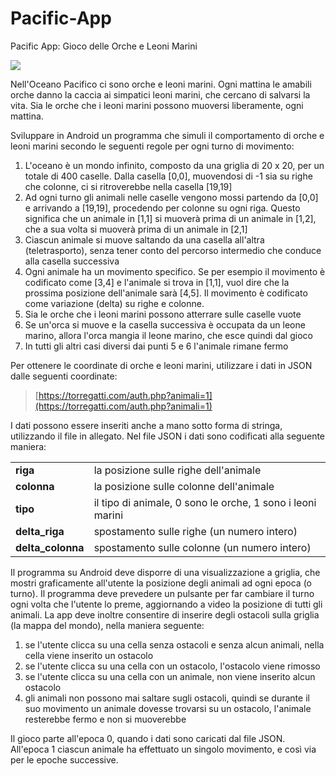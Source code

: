 # Pacific-App
Pacific App: Gioco delle Orche e Leoni Marini


![](https://i.imgur.com/vY2rinr.jpeg)


Nell'Oceano Pacifico ci sono orche e leoni marini. Ogni mattina le amabili orche danno la caccia ai simpatici leoni marini, che cercano di salvarsi la vita. Sia le orche che i leoni marini possono muoversi liberamente, ogni mattina. 

Sviluppare in Android un programma che simuli il comportamento di orche e leoni marini secondo le seguenti regole per ogni turno di movimento:
1.	L'oceano è un mondo infinito, composto da una griglia di 20 x 20, per un totale di 400 caselle. Dalla casella [0,0], muovendosi di -1 sia su righe che colonne, ci si ritroverebbe nella casella [19,19]
2.	Ad ogni turno gli animali nelle caselle vengono mossi partendo da [0,0] e arrivando a [19,19], procedendo per colonne su ogni riga. Questo significa che un animale in [1,1] si muoverà prima di un animale in [1,2], che a sua volta si muoverà prima di un animale in [2,1]
3.	Ciascun animale si muove saltando da una casella all'altra (teletrasporto), senza tener conto del percorso intermedio che conduce alla casella successiva
4.	Ogni animale ha un movimento specifico. Se per esempio il movimento è codificato come [3,4] e l'animale si trova in [1,1], vuol dire che la prossima posizione dell'animale sarà [4,5]. Il movimento è codificato come variazione (delta) su righe e colonne.
5.	Sia le orche che i leoni marini possono atterrare sulle caselle vuote
6.	Se un'orca si muove e la casella successiva è occupata da un leone marino, allora l'orca mangia il leone marino, che esce quindi dal gioco
7.	In tutti gli altri casi diversi dai punti 5 e 6 l'animale rimane fermo

Per ottenere le coordinate di orche e leoni marini, utilizzare i dati in JSON dalle seguenti coordinate:


>  [https://torregatti.com/auth.php?animali=1](https://torregatti.com/auth.php?animali=1) 



I dati possono essere inseriti anche a mano sotto forma di stringa, utilizzando il file in allegato.
Nel file JSON i dati sono codificati alla seguente maniera:

|  |  |
| ------ | ------ |
| **riga** | la posizione sulle righe dell'animale |
| **colonna** | la posizione sulle colonne dell'animale |
| **tipo** | il tipo di animale, 0 sono le orche, 1 sono i leoni marini |
| **delta_riga** | spostamento sulle righe (un numero intero) |
| **delta_colonna** | spostamento sulle colonne (un numero intero) |


Il programma su Android deve disporre di una visualizzazione a griglia, che mostri graficamente all'utente la posizione degli animali ad ogni epoca (o turno). Il programma deve prevedere un pulsante per far cambiare il turno ogni volta che l'utente lo preme, aggiornando a video la posizione di tutti gli animali. La app deve inoltre consentire di inserire degli ostacoli sulla griglia (la mappa del mondo), nella maniera seguente:
1.	se l'utente clicca su una cella senza ostacoli e senza alcun animali, nella cella viene inserito un ostacolo
2.	se l'utente clicca su una cella con un ostacolo, l'ostacolo viene rimosso
3.	se l'utente clicca su una cella con un animale, non viene inserito alcun ostacolo
4.	gli animali non possono mai saltare sugli ostacoli, quindi se durante il suo movimento un animale dovesse trovarsi su un ostacolo, l'animale resterebbe fermo e non si muoverebbe

Il gioco parte all'epoca 0, quando i dati sono caricati dal file JSON. All'epoca 1 ciascun animale ha effettuato un singolo movimento, e così via per le epoche successive.
